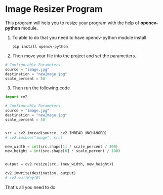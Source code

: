 # Image Resizer Program
This program will help you to resize your program with the help of **opencv-python** module.

1. To able to do that you need to have opencv-python module install. 

    ``pip install opencv-python``

2. Then move your file into the project and set the parametters.
```python
# Configurable Parameters
source = "image.jpg"
destination = "newImage.jpg"
scale_percent = 50
```
3. Then run the following code
```python
import cv2

# Configurable Parameters
source = "image.jpg"
destination = "newImage.jpg"
scale_percent = 50


src = cv2.imread(source, cv2.IMREAD_UNCHANGED)
# cv2.imshow("image", src)

new_width = int(src.shape[1] * scale_percent / 100)
new_height = int(src.shape[0] * scale_percent / 100)


output = cv2.resize(src, (new_width, new_height))

cv2.imwrite(destination, output)
# cv2.waitKey(0)
```
That's all you need to do